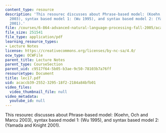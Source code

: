 ```yaml
---
content_type: resource
description: 'This resourec discusses about Phrase-based model: (Koehn, Och and Marcu
  2003), syntax based model 1: (Wu 1995), and syntax based model 2: (Yamada and Knight
  2001).'
file: /courses/6-864-advanced-natural-language-processing-fall-2005/acaccb392552329518f22184a84bfb01_lec17.pdf
file_size: 251541
file_type: application/pdf
learning_resource_types:
- Lecture Notes
license: https://creativecommons.org/licenses/by-nc-sa/4.0/
ocw_type: OCWFile
parent_title: Lecture Notes
parent_type: CourseSection
parent_uid: c9517f64-5b05-b3ae-9c50-78103b7a76ff
resourcetype: Document
title: lec17.pdf
uid: acaccb39-2552-3295-18f2-2184a84bfb01
video_files:
  video_thumbnail_file: null
video_metadata:
  youtube_id: null
---
```

This resourec discusses about Phrase-based model: (Koehn, Och and Marcu 2003), syntax based model 1: (Wu 1995), and syntax based model 2: (Yamada and Knight 2001).